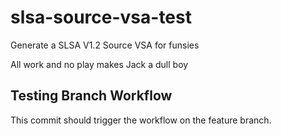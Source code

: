 # slsa-source-vsa-test
Generate a SLSA V1.2 Source VSA for funsies

All work and no play makes Jack a dull boy

## Testing Branch Workflow
This commit should trigger the workflow on the feature branch.